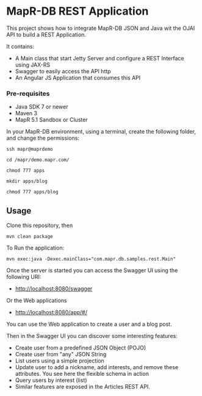 # MapR-DB REST Application

This project shows how to integrate MapR-DB JSON and Java wit the OJAI API to build a REST Application.

It contains:

* A Main class that start Jetty Server and configure a REST Interface using JAX-RS
* Swagger to easily access the API http 
* An Angular JS Application that consumes this API


### Pre-requisites

* Java SDK 7 or newer
* Maven 3
* MapR 5.1 Sandbox or Cluster

In your MapR-DB environment, using a terminal, create the following folder, and change the permissions: 

```
ssh mapr@maprdemo
 
cd /mapr/demo.mapr.com/

chmod 777 apps

mkdir apps/blog

chmod 777 apps/blog

```


## Usage

Clone this repository, then

```
mvn clean package
```

To Run the application:

```
mvn exec:java -Dexec.mainClass="com.mapr.db.samples.rest.Main"
```


Once the server is started you can access the Swagger UI using the following URI:

* [http://localhost:8080/swagger](http://localhost:8080/swagger)

Or the Web applications

* [http://localhost:8080/app/#/](http://localhost:8080/app/#/)


You can use the Web application to create a user and a blog post.

Then in the Swagger UI you can discover some interesting features:

* Create user from a predefined JSON Object (POJO)
* Create user from "any" JSON String
* List users using a simple projection
* Update user to add a nickname, add interests, and remove these attributes. You see here the flexible schema in action
* Query users by interest (list)
* Similar features are exposed in the Articles REST API.




